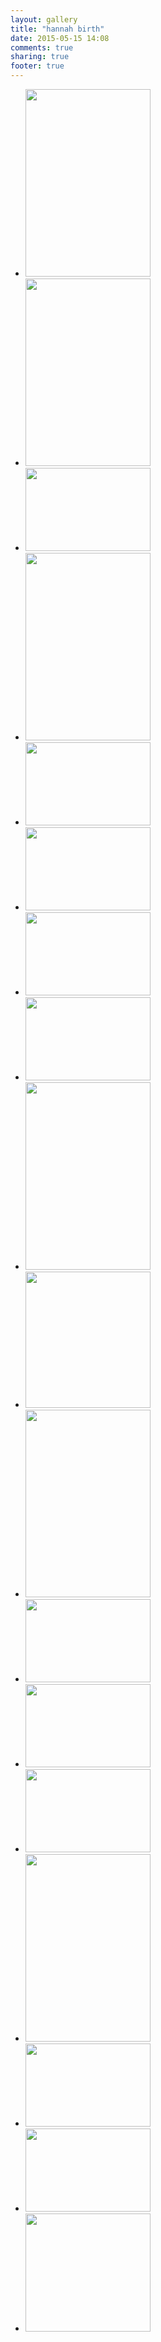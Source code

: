 ```yaml
---
layout: gallery
title: "hannah birth"
date: 2015-05-15 14:08
comments: true
sharing: true
footer: true
---
```

<div id="wookmark"><ul id="tiles">
<li><a href="https://img.gtww.net/2015/04_Hannah_Birth/567e/hmw-1_dab1e2a.jpg"><img data-title="" data-description="" src="https://img.gtww.net/2015/04_Hannah_Birth/567e/Resizes/hmw-1_be8f.jpg" height="300" width="200"/></a></li>
<li><a href="https://img.gtww.net/2015/04_Hannah_Birth/567e/hmw-2_abb2a1e.jpg"><img data-title="" data-description="" src="https://img.gtww.net/2015/04_Hannah_Birth/567e/Resizes/hmw-2_da23.jpg" height="300" width="200"/></a></li>
<li><a href="https://img.gtww.net/2015/04_Hannah_Birth/567e/hmw-3_1a8d057.jpg"><img data-title="" data-description="" src="https://img.gtww.net/2015/04_Hannah_Birth/567e/Resizes/hmw-3_91e2.jpg" height="133" width="200"/></a></li>
<li><a href="https://img.gtww.net/2015/04_Hannah_Birth/567e/hmw-4_1485707.jpg"><img data-title="" data-description="" src="https://img.gtww.net/2015/04_Hannah_Birth/567e/Resizes/hmw-4_76a8.jpg" height="300" width="200"/></a></li>
<li><a href="https://img.gtww.net/2015/04_Hannah_Birth/567e/hmw-5_736f93c.jpg"><img data-title="" data-description="" src="https://img.gtww.net/2015/04_Hannah_Birth/567e/Resizes/hmw-5_e492.jpg" height="133" width="200"/></a></li>
<li><a href="https://img.gtww.net/2015/04_Hannah_Birth/567e/hmw-6_be69043.jpg"><img data-title="" data-description="" src="https://img.gtww.net/2015/04_Hannah_Birth/567e/Resizes/hmw-6_9c13.jpg" height="133" width="200"/></a></li>
<li><a href="https://img.gtww.net/2015/04_Hannah_Birth/567e/hmw-7_4d277e8.jpg"><img data-title="" data-description="" src="https://img.gtww.net/2015/04_Hannah_Birth/567e/Resizes/hmw-7_7eed.jpg" height="133" width="200"/></a></li>
<li><a href="https://img.gtww.net/2015/04_Hannah_Birth/567e/hmw-8_3e04655.jpg"><img data-title="" data-description="" src="https://img.gtww.net/2015/04_Hannah_Birth/567e/Resizes/hmw-8_7924.jpg" height="133" width="200"/></a></li>
<li><a href="https://img.gtww.net/2015/04_Hannah_Birth/567e/hmw-9_a0aff03.jpg"><img data-title="" data-description="" src="https://img.gtww.net/2015/04_Hannah_Birth/567e/Resizes/hmw-9_84a3.jpg" height="300" width="200"/></a></li>
<li><a href="https://img.gtww.net/2015/04_Hannah_Birth/567e/hmw-10_3deaf3c.jpg"><img data-title="" data-description="" src="https://img.gtww.net/2015/04_Hannah_Birth/567e/Resizes/hmw-10_c1f8.jpg" height="218" width="200"/></a></li>
<li><a href="https://img.gtww.net/2015/04_Hannah_Birth/567e/hmw-11_8d6844c.jpg"><img data-title="" data-description="" src="https://img.gtww.net/2015/04_Hannah_Birth/567e/Resizes/hmw-11_f86b.jpg" height="300" width="200"/></a></li>
<li><a href="https://img.gtww.net/2015/04_Hannah_Birth/567e/hmw-12_2c0e1d7.jpg"><img data-title="" data-description="" src="https://img.gtww.net/2015/04_Hannah_Birth/567e/Resizes/hmw-12_f767.jpg" height="133" width="200"/></a></li>
<li><a href="https://img.gtww.net/2015/04_Hannah_Birth/567e/hmw-13_c69178c.jpg"><img data-title="" data-description="" src="https://img.gtww.net/2015/04_Hannah_Birth/567e/Resizes/hmw-13_5cca.jpg" height="133" width="200"/></a></li>
<li><a href="https://img.gtww.net/2015/04_Hannah_Birth/567e/hmw-14_efb7d16.jpg"><img data-title="" data-description="" src="https://img.gtww.net/2015/04_Hannah_Birth/567e/Resizes/hmw-14_e7a3.jpg" height="133" width="200"/></a></li>
<li><a href="https://img.gtww.net/2015/04_Hannah_Birth/567e/hmw-15_5933a17.jpg"><img data-title="" data-description="" src="https://img.gtww.net/2015/04_Hannah_Birth/567e/Resizes/hmw-15_d3a7.jpg" height="300" width="200"/></a></li>
<li><a href="https://img.gtww.net/2015/04_Hannah_Birth/567e/hmw-16_7f6d501.jpg"><img data-title="" data-description="" src="https://img.gtww.net/2015/04_Hannah_Birth/567e/Resizes/hmw-16_671c.jpg" height="133" width="200"/></a></li>
<li><a href="https://img.gtww.net/2015/04_Hannah_Birth/567e/hmw-17_007ed47.jpg"><img data-title="" data-description="" src="https://img.gtww.net/2015/04_Hannah_Birth/567e/Resizes/hmw-17_5f5e.jpg" height="133" width="200"/></a></li>
<li><a href="https://img.gtww.net/2015/04_Hannah_Birth/567e/hmw-18_d86ebb6.jpg"><img data-title="" data-description="" src="https://img.gtww.net/2015/04_Hannah_Birth/567e/Resizes/hmw-18_4c6d.jpg" height="189" width="200"/></a></li>
</ul></div>
